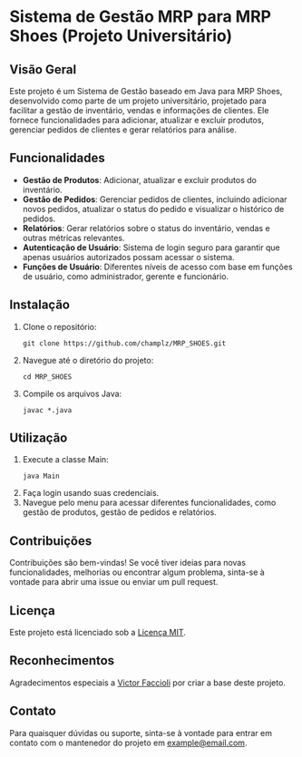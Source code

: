 # Sistema de Gestão MRP para MRP Shoes (Projeto Universitário)

## Visão Geral
Este projeto é um Sistema de Gestão baseado em Java para MRP Shoes, desenvolvido como parte de um projeto universitário, projetado para facilitar a gestão de inventário, vendas e informações de clientes. Ele fornece funcionalidades para adicionar, atualizar e excluir produtos, gerenciar pedidos de clientes e gerar relatórios para análise.

## Funcionalidades
- **Gestão de Produtos**: Adicionar, atualizar e excluir produtos do inventário.
- **Gestão de Pedidos**: Gerenciar pedidos de clientes, incluindo adicionar novos pedidos, atualizar o status do pedido e visualizar o histórico de pedidos.
- **Relatórios**: Gerar relatórios sobre o status do inventário, vendas e outras métricas relevantes.
- **Autenticação de Usuário**: Sistema de login seguro para garantir que apenas usuários autorizados possam acessar o sistema.
- **Funções de Usuário**: Diferentes níveis de acesso com base em funções de usuário, como administrador, gerente e funcionário.

## Instalação
1. Clone o repositório:
    ```
    git clone https://github.com/champlz/MRP_SHOES.git
    ```
2. Navegue até o diretório do projeto:
    ```
    cd MRP_SHOES
    ```
3. Compile os arquivos Java:
    ```
    javac *.java
    ```

## Utilização
1. Execute a classe Main:
    ```
    java Main
    ```
2. Faça login usando suas credenciais.
3. Navegue pelo menu para acessar diferentes funcionalidades, como gestão de produtos, gestão de pedidos e relatórios.

## Contribuições
Contribuições são bem-vindas! Se você tiver ideias para novas funcionalidades, melhorias ou encontrar algum problema, sinta-se à vontade para abrir uma issue ou enviar um pull request.

## Licença
Este projeto está licenciado sob a [Licença MIT](LICENSE).

## Reconhecimentos
Agradecimentos especiais a [Victor Faccioli](https://github.com/victorfaccioli) por criar a base deste projeto.

## Contato
Para quaisquer dúvidas ou suporte, sinta-se à vontade para entrar em contato com o mantenedor do projeto em [example@email.com](mailto:example@email.com).
